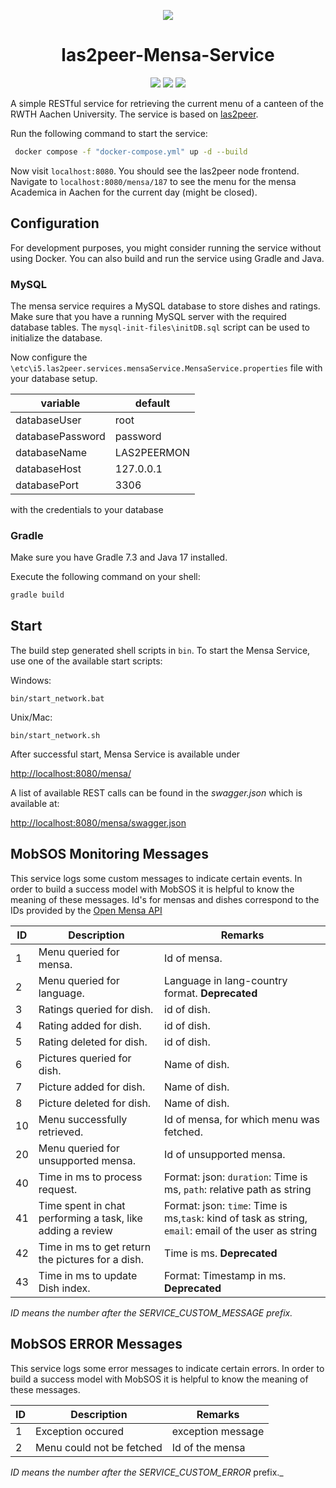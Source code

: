 <p align="center">
  <img src="https://raw.githubusercontent.com/rwth-acis/las2peer/master/img/logo/bitmap/las2peer-logo-128x128.png" />
</p>
<h1 align="center">las2peer-Mensa-Service</h1>
<p align="center">
  <a href="https://travis-ci.org/rwth-acis/las2peer-Mensa-Service" alt="Travis Build Status">
        <img src="https://travis-ci.org/rwth-acis/las2peer-Mensa-Service.svg?branch=master" /></a>
  <a href="https://codecov.io/gh/rwth-acis/las2peer-Mensa-Service" alt="Code Coverage">
        <img src="https://codecov.io/gh/rwth-acis/las2peer-Mensa-Service/branch/master/graph/badge.svg" /></a>
  <a href="https://libraries.io/github/rwth-acis/las2peer-Mensa-Service" alt="Dependencies">
        <img src="https://img.shields.io/librariesio/github/rwth-acis/las2peer-Mensa-Service" /></a>
</p>

A simple RESTful service for retrieving the current menu of a canteen of the RWTH Aachen University. The service is based on [las2peer](https://github.com/rwth-acis/LAS2peer).

Run the following command to start the service:

```sh
 docker compose -f "docker-compose.yml" up -d --build
```

Now visit `localhost:8080`. You should see the las2peer node frontend. Navigate to `localhost:8080/mensa/187` to see the menu for the mensa Academica in Aachen for the current day (might be closed).

## Configuration
For development purposes, you might consider running the service without using Docker. You can also build and run the service using Gradle and Java.

### MySQL

The mensa service requires a MySQL database to store dishes and ratings. Make sure that you have a running MySQL server with the required database tables. The `mysql-init-files\initDB.sql` script can be used to initialize the database.

Now configure the `\etc\i5.las2peer.services.mensaService.MensaService.properties` file with your database setup.

| variable         | default     |
| ---------------- | ----------- |
| databaseUser     | root        |
| databasePassword | password    |
| databaseName     | LAS2PEERMON |
| databaseHost     | 127.0.0.1   |
| databasePort     | 3306        |

with the credentials to your database

### Gradle

Make sure you have Gradle 7.3 and Java 17 installed.

Execute the following command on your shell:

```sh
gradle build
```

## Start
The build step generated shell scripts in `bin`. To start the Mensa Service, use one of the available start scripts:

Windows:

```shell
bin/start_network.bat
```

Unix/Mac:

```shell
bin/start_network.sh
```

After successful start, Mensa Service is available under

[http://localhost:8080/mensa/](http://localhost:8080/mensa/)

A list of available REST calls can be found in the _swagger.json_ which is available at:

[http://localhost:8080/mensa/swagger.json](http://localhost:8080/mensa/swagger.json)

## MobSOS Monitoring Messages

This service logs some custom messages to indicate certain events.
In order to build a success model with MobSOS it is helpful to know the meaning of these messages. Id's for mensas and dishes correspond to the IDs provided by the [Open Mensa API](https://doc.openmensa.org/api/v2/)

| ID  | Description                                                | Remarks                                                                                               |
| --- | ---------------------------------------------------------- | ----------------------------------------------------------------------------------------------------- |
| 1   | Menu queried for mensa.                                    | Id of mensa.                                                                                          |
| 2   | Menu queried for language.                                 | Language in lang-country format. **Deprecated**                                                       |
| 3   | Ratings queried for dish.                                  | id of dish.                                                                                           |
| 4   | Rating added for dish.                                     | id of dish.                                                                                           |
| 5   | Rating deleted for dish.                                   | id of dish.                                                                                           |
| 6   | Pictures queried for dish.                                 | Name of dish.                                                                                         |
| 7   | Picture added for dish.                                    | Name of dish.                                                                                         |
| 8   | Picture deleted for dish.                                  | Name of dish.                                                                                         |
| 10  | Menu successfully retrieved.                               | Id of mensa, for which menu was fetched.                                                              |
| 20  | Menu queried for unsupported mensa.                        | Id of unsupported mensa.                                                                              |
| 40  | Time in ms to process request.                             | Format: json: `duration`: Time is ms, `path`: relative path as string                                 |
| 41  | Time spent in chat performing a task, like adding a review | Format: json: `time`: Time is ms,`task`: kind of task as string, `email`: email of the user as string |
| 42  | Time in ms to get return the pictures for a dish.          | Time is ms. **Deprecated**                                                                            |
| 43  | Time in ms to update Dish index.                           | Format: Timestamp in ms. **Deprecated**                                                               |

_ID means the number after the *SERVICE_CUSTOM_MESSAGE* prefix._

## MobSOS ERROR Messages

This service logs some error messages to indicate certain errors. In order to build a success model with MobSOS it is helpful to know the meaning of these messages.

| ID  | Description               | Remarks           |
| --- | ------------------------- | ----------------- |
| 1   | Exception occured         | exception message |
| 2   | Menu could not be fetched | Id of the mensa   |

_ID means the number after the *SERVICE_CUSTOM_ERROR*_ prefix.\_
